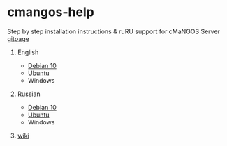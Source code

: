 # cmangos-help
Step by step installation instructions & ruRU support for cMaNGOS Server [gitpage](https://github.com/cmangos)

1. English
	* [Debian 10](/linux/en_debian_vanilla.md)
	* [Ubuntu](/linux/en_ubuntu_vanilla.md)
	* Windows
2. Russian
	* [Debian 10](/linux/ru_debian_vanilla.md)
	* [Ubuntu](/linux/ru_ubuntu_vanilla.md)
	* Windows

3. [wiki](https://github.com/biosfree/cmangos-help/wiki)
